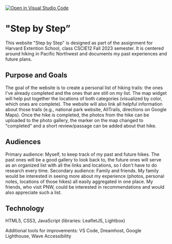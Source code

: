 [![Open in Visual Studio Code](https://classroom.github.com/assets/open-in-vscode-718a45dd9cf7e7f842a935f5ebbe5719a5e09af4491e668f4dbf3b35d5cca122.svg)](https://classroom.github.com/online_ide?assignment_repo_id=13203065&assignment_repo_type=AssignmentRepo)


# "Step by Step”
This website "Step by Step" is designed as part of the assignment for Harvard Extention School, class CSCIE12 Fall 2023 semester. It is centered around hiking in Pacific Northwest and documents my past experiences and future plans.


## Purpose and Goals
The goal of the website is to create a personal list of hiking trails: the ones I've already completed and the ones that are still on my list. The map widget will help put together the locations of both categories (visualized by color, which ones are complete). The website will also link all helpful information about those trails (e.g., national park website, AllTrails, directions on Google Maps). Once the hike is completed, the photos from the hike can be uploaded to the photo gallery, the marker on the map changed to "completed" and a short review/passage can be added about that hike.

## Audiences
Primary audience: Myself, to keep track of my past and future hikes. The past ones will be a good gallery to look back to, the future ones will serve as an organized list with all the links and locations, so I don't have to do research every time. 
Secondary audience: Family and friends. My family would be interested in seeing more about my experience (photos, personal notes, locations of those hikes) all easily aggregated in one place. My friends, who visit PNW, could be interested in recommendations and would also appreciate such a list. 

## Technology
HTML5, CSS3, JavaScript (libraries: LeafletJS, Lightbox)

Additional tools for improvements: 
VS Code, Dreamhost, Google Lighthouse, Wave Accessibility 

